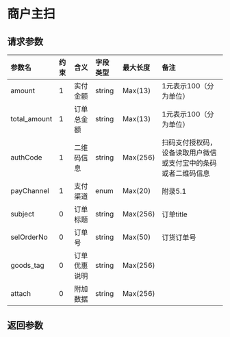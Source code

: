 # 商户主扫

## 请求参数

| 参数名 | 约束 | 含义 | 字段类型 | 最大长度 | 备注 |
| :--- | :--- | :--- | :--- | :--- | :--- |
| amount | 1 | 实付金额 | string | Max\(13\) | 1元表示100（分为单位） |
| total\_amount | 1 | 订单总金额 | string | Max\(13\) | 1元表示100（分为单位） |
| authCode | 1 | 二维码信息 | string | Max\(256\) | 扫码支付授权码，设备读取用户微信或支付宝中的条码或者二维码信息 |
| payChannel | 1 | 支付渠道 | enum | Max\(20\) | 附录5.1 |
| subject | 0 | 订单标题 | string | Max\(256\) | 订单title |
| selOrderNo | 0 | 订单号 | string | Max\(50\) | 订货订单号 |
| goods\_tag | 0 | 订单优惠说明 | string | Max\(256\) |  |
| attach | 0 | 附加数据 | string | Max\(256\) |  |

## 返回参数

